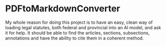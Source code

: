 # PDFtoMarkdownConverter

My whole reason for doing this project is to have an easy, clean way of loading legal statutes, both federal and provincial into an AI model, and ask it for help.
It should be able to find the articles, sections, subsections, annotations and have the ability to cite them in a coherent method. 
